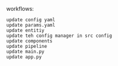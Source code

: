 workflows:

    update config yaml
    update params.yaml
    update entitiy
    update teh config manager in src config
    update components
    update pipeline
    update main.py
    update app.py
